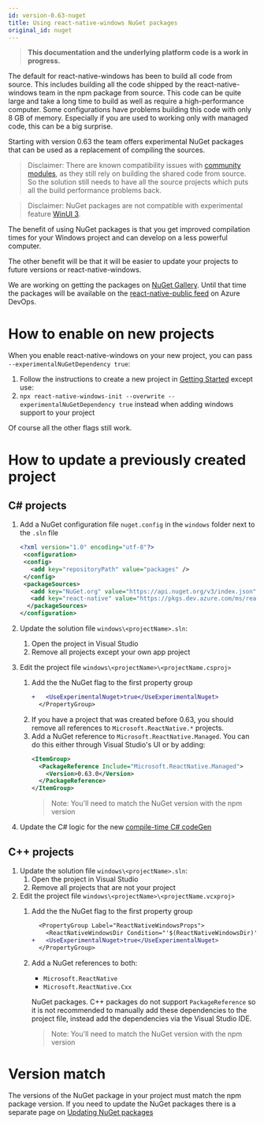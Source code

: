 ```yaml
---
id: version-0.63-nuget
title: Using react-native-windows NuGet packages
original_id: nuget
---
```


>**This documentation and the underlying platform code is a work in progress.**

The default for react-native-windows has been to build all code from source. This includes building all the code shipped by the react-native-windows team in the npm package from source. This code can be quite large and take a long time to build as well as require a high-performance computer. Some configurations have problems building this code with only 8 GB of memory. Especially if you are used to working only with managed code, this can be a big surprise.

Starting with version 0.63 the team offers experimental NuGet packages that can be used as a replacement of compiling the sources.

> Disclaimer: There are known compatibility issues with [community modules](supported-community-modules.md), as they still rely on building the shared code from source. So the solution still needs to have all the source projects which puts all the build performance problems back.

> Disclaimer: NuGet packages are not compatible with experimental feature [WinUI 3](winui3.md).

The benefit of using NuGet packages is that you get improved compilation times for your Windows project and can develop on a less powerful computer.

The other benefit will be that it will be easier to update your projects to future versions or react-native-windows.

We are working on getting the packages on [NuGet Gallery](https://nuget.org). Until that time the packages will be available on the [react-native-public feed](https://dev.azure.com/ms/react-native/_packaging?_a=feed&feed=react-native-public) on Azure DevOps.

# How to enable on new projects
When you enable react-native-windows on your new project, you can pass `--experimentalNuGetDependency true`:

1. Follow the instructions to create a new project in [Getting Started](getting-started.md) except use:
1. `npx react-native-windows-init --overwrite --experimentalNuGetDependency true` instead when adding windows support to your project

Of course all the other flags still work.

# How to update a previously created project
## C# projects
1. Add a NuGet configuration file `nuget.config` in the `windows` folder next to the `.sln` file
   ```xml
   <?xml version="1.0" encoding="utf-8"?>
    <configuration>
    <config>
      <add key="repositoryPath" value="packages" />
    </config>
    <packageSources>
      <add key="NuGet.org" value="https://api.nuget.org/v3/index.json" />
      <add key="react-native" value="https://pkgs.dev.azure.com/ms/react-native/_packaging/react-native-public/nuget/v3/index.json" />
     </packageSources>
   </configuration>
   ```
1. Update the solution file `windows\<projectName>.sln`:
   1. Open the project in Visual Studio
   1. Remove all projects except your own app project
1. Edit the project file `windows\<projectName>\<projectName.csproj>`
   1. Add the the NuGet flag to the first property group
      ```diff
      +   <UseExperimentalNuget>true</UseExperimentalNuget>
        </PropertyGroup>
      ```
   1. If you have a project that was created before 0.63, you should remove all references to `Microsoft.ReactNative.*` projects.
   1. Add a NuGet reference to `Microsoft.ReactNative.Managed`.
      You can do this either through Visual Studio's UI or by adding:
      ```xml
      <ItemGroup>
        <PackageReference Include="Microsoft.ReactNative.Managed">
          <Version>0.63.0</Version>
        </PackageReference>
      </ItemGroup>
      ```
      > Note: You'll need to match the NuGet version with the npm version

1. Update the C# logic for the new [compile-time C# codeGen](native-modules-csharp-codegen.md)

## C++ projects
1. Update the solution file `windows\<projectName>.sln`:
   1. Open the project in Visual Studio
   1. Remove all projects that are not your project
1. Edit the project file `windows\<projectName>\<projectName.vcxproj>`
   1. Add the the NuGet flag to the first property group
      ```diff
        <PropertyGroup Label="ReactNativeWindowsProps">
          <ReactNativeWindowsDir Condition="'$(ReactNativeWindowsDir)' == ''">...</ReactNativeWindowsDir>
      +   <UseExperimentalNuget>true</UseExperimentalNuget>
        </PropertyGroup>
      ```
   1. Add a NuGet references to both:
      * `Microsoft.ReactNative`
      * `Microsoft.ReactNative.Cxx`

      NuGet packages. C++ packages do not support `PackageReference` so it is not recommended to manually add these dependencies to the project file, instead add the dependencies via the Visual Studio IDE.
      > Note: You'll need to match the NuGet version with the npm version

# Version match
The versions of the NuGet package in your project must match the npm package version. If you need to update the NuGet packages there is a separate page on [Updating NuGet packages](nuget-update.md)
